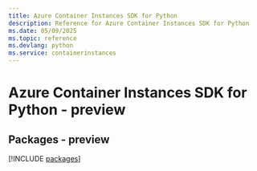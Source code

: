 ```yaml
---
title: Azure Container Instances SDK for Python
description: Reference for Azure Container Instances SDK for Python
ms.date: 05/09/2025
ms.topic: reference
ms.devlang: python
ms.service: containerinstances
---
```

# Azure Container Instances SDK for Python - preview
## Packages - preview
[!INCLUDE [packages](container-instances-index.md)]
